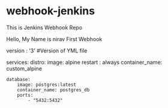 # webhook-jenkins
This is Jenkins Webhook Repo

Hello, My Name is nirav
First Webhook

version : '3' #Version of YML file

services:
    distro:
        image: alpine
        restart : always
        container_name: custom_alpine
    
    database:
        image: postgres:latest
        container_name: postgres_db
        ports:
            - "5432:5432"
